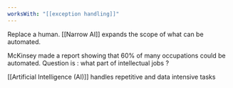 ```yaml
---
worksWith: "[[exception handling]]"
---
```


Replace a human. [[Narrow AI]] expands the scope of what can be automated. 

McKinsey made a report showing that 60% of many occupations could be automated. Question is : what part of intellectual jobs ? 

[[Artificial Intelligence (AI)]] handles repetitive and data intensive tasks 